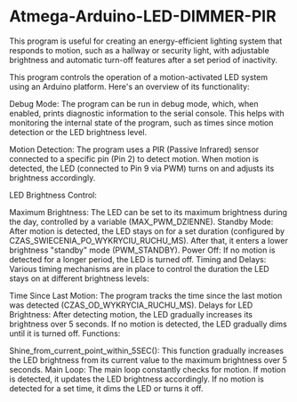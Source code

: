 # Atmega-Arduino-LED-DIMMER-PIR
This program is useful for creating an energy-efficient lighting system that responds to motion, such as a hallway or security light, with adjustable brightness and automatic turn-off features after a set period of inactivity.


This program controls the operation of a motion-activated LED system using an Arduino platform. Here's an overview of its functionality:

Debug Mode: The program can be run in debug mode, which, when enabled, prints diagnostic information to the serial console. This helps with monitoring the internal state of the program, such as times since motion detection or the LED brightness level.

Motion Detection: The program uses a PIR (Passive Infrared) sensor connected to a specific pin (Pin 2) to detect motion. When motion is detected, the LED (connected to Pin 9 via PWM) turns on and adjusts its brightness accordingly.

LED Brightness Control:

Maximum Brightness: The LED can be set to its maximum brightness during the day, controlled by a variable (MAX_PWM_DZIENNE).
Standby Mode: After motion is detected, the LED stays on for a set duration (configured by CZAS_SWIECENIA_PO_WYKRYCIU_RUCHU_MS). After that, it enters a lower brightness "standby" mode (PWM_STANDBY).
Power Off: If no motion is detected for a longer period, the LED is turned off.
Timing and Delays: Various timing mechanisms are in place to control the duration the LED stays on at different brightness levels:

Time Since Last Motion: The program tracks the time since the last motion was detected (CZAS_OD_WYKRYCIA_RUCHU_MS).
Delays for LED Brightness: After detecting motion, the LED gradually increases its brightness over 5 seconds. If no motion is detected, the LED gradually dims until it is turned off.
Functions:

Shine_from_current_point_within_5SEC(): This function gradually increases the LED brightness from its current value to the maximum brightness over 5 seconds.
Main Loop: The main loop constantly checks for motion. If motion is detected, it updates the LED brightness accordingly. If no motion is detected for a set time, it dims the LED or turns it off.
